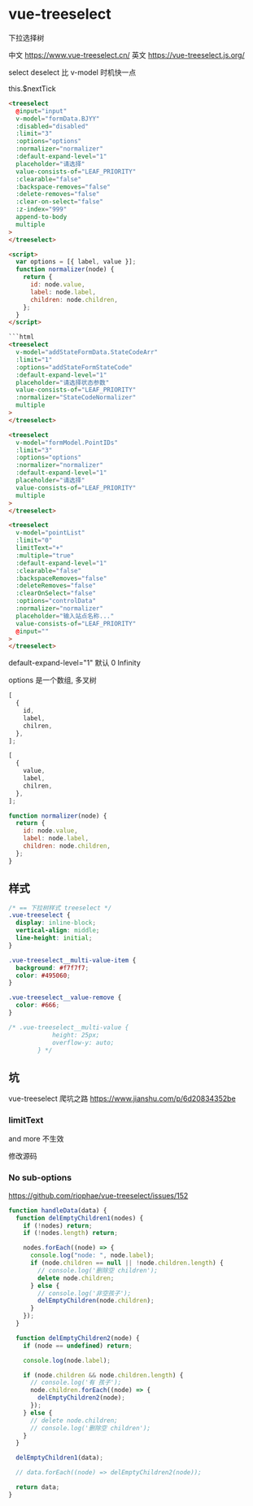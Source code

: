 # vue-treeselect

下拉选择树

中文
https://www.vue-treeselect.cn/
英文
https://vue-treeselect.js.org/

select deselect 比 v-model 时机快一点

this.$nextTick

```html 普通多选,非树
<treeselect
  @input="input"
  v-model="formData.BJYY"
  :disabled="disabled"
  :limit="3"
  :options="options"
  :normalizer="normalizer"
  :default-expand-level="1"
  placeholder="请选择"
  value-consists-of="LEAF_PRIORITY"
  :clearable="false"
  :backspace-removes="false"
  :delete-removes="false"
  :clear-on-select="false"
  :z-index="999"
  append-to-body
  multiple
>
</treeselect>

<script>
  var options = [{ label, value }];
  function normalizer(node) {
    return {
      id: node.value,
      label: node.label,
      children: node.children,
    };
  }
</script>
```

````html
```html
<treeselect
  v-model="addStateFormData.StateCodeArr"
  :limit="1"
  :options="addStateFormStateCode"
  :default-expand-level="1"
  placeholder="请选择状态参数"
  value-consists-of="LEAF_PRIORITY"
  :normalizer="StateCodeNormalizer"
  multiple
>
</treeselect>

<treeselect
  v-model="formModel.PointIDs"
  :limit="3"
  :options="options"
  :normalizer="normalizer"
  :default-expand-level="1"
  placeholder="请选择"
  value-consists-of="LEAF_PRIORITY"
  multiple
>
</treeselect>

<treeselect
  v-model="pointList"
  :limit="0"
  limitText="+"
  :multiple="true"
  :default-expand-level="1"
  :clearable="false"
  :backspaceRemoves="false"
  :deleteRemoves="false"
  :clearOnSelect="false"
  :options="controlData"
  :normalizer="normalizer"
  placeholder="输入站点名称..."
  value-consists-of="LEAF_PRIORITY"
  @input=""
>
</treeselect>
````

default-expand-level="1" 默认 0 Infinity

options 是一个数组, 多叉树

```js original options
[
  {
    id,
    label,
    chilren,
  },
];
```

```js normal options
[
  {
    value,
    label,
    chilren,
  },
];
```

```js
function normalizer(node) {
  return {
    id: node.value,
    label: node.label,
    children: node.children,
  };
}
```

## 样式

```css
/* == 下拉树样式 treeselect */
.vue-treeselect {
  display: inline-block;
  vertical-align: middle;
  line-height: initial;
}

.vue-treeselect__multi-value-item {
  background: #f7f7f7;
  color: #495060;
}

.vue-treeselect__value-remove {
  color: #666;
}

/* .vue-treeselect__multi-value {
            height: 25px;
            overflow-y: auto;
        } */
```

## 坑

vue-treeselect 爬坑之路
https://www.jianshu.com/p/6d20834352be

### limitText

and more 不生效

修改源码

### No sub-options

https://github.com/riophae/vue-treeselect/issues/152

```js
function handleData(data) {
  function delEmptyChildren1(nodes) {
    if (!nodes) return;
    if (!nodes.length) return;

    nodes.forEach((node) => {
      console.log("node: ", node.label);
      if (node.children == null || !node.children.length) {
        // console.log('删除空 children');
        delete node.children;
      } else {
        // console.log('非空孩子');
        delEmptyChildren(node.children);
      }
    });
  }

  function delEmptyChildren2(node) {
    if (node == undefined) return;

    console.log(node.label);

    if (node.children && node.children.length) {
      // console.log('有 孩子');
      node.children.forEach((node) => {
        delEmptyChildren2(node);
      });
    } else {
      // delete node.children;
      // console.log('删除空 children');
    }
  }

  delEmptyChildren1(data);

  // data.forEach((node) => delEmptyChildren2(node));

  return data;
}
```

